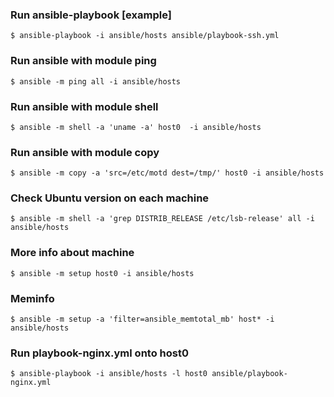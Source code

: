 ### Run ansible-playbook [example]
```$ ansible-playbook -i ansible/hosts ansible/playbook-ssh.yml```

### Run ansible with module ping
```$ ansible -m ping all -i ansible/hosts```

### Run ansible with module shell
```$ ansible -m shell -a 'uname -a' host0  -i ansible/hosts```

### Run ansible with module copy
```$ ansible -m copy -a 'src=/etc/motd dest=/tmp/' host0 -i ansible/hosts```

### Check Ubuntu version on each machine
```$ ansible -m shell -a 'grep DISTRIB_RELEASE /etc/lsb-release' all -i ansible/hosts```

### More info about machine
```$ ansible -m setup host0 -i ansible/hosts```

### Meminfo
```$ ansible -m setup -a 'filter=ansible_memtotal_mb' host* -i ansible/hosts```

### Run playbook-nginx.yml onto host0
```$ ansible-playbook -i ansible/hosts -l host0 ansible/playbook-nginx.yml```
